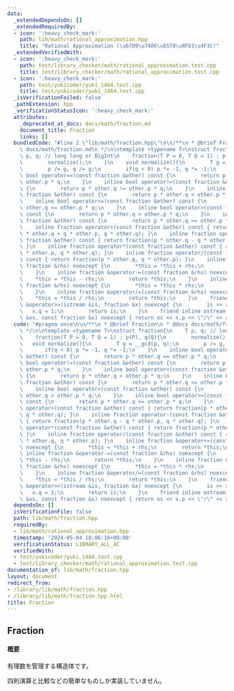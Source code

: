 ```yaml
---
data:
  _extendedDependsOn: []
  _extendedRequiredBy:
  - icon: ':heavy_check_mark:'
    path: lib/math/rational_approximation.hpp
    title: "Rational Approximation (\u6709\u7406\u6570\u8FD1\u4F3C)"
  _extendedVerifiedWith:
  - icon: ':heavy_check_mark:'
    path: test/library_checker/math/rational_approximation.test.cpp
    title: test/library_checker/math/rational_approximation.test.cpp
  - icon: ':heavy_check_mark:'
    path: test/yukicoder/yuki_1464.test.cpp
    title: test/yukicoder/yuki_1464.test.cpp
  _isVerificationFailed: false
  _pathExtension: hpp
  _verificationStatusIcon: ':heavy_check_mark:'
  attributes:
    _deprecated_at_docs: docs/math/fraction.md
    document_title: Fraction
    links: []
  bundledCode: "#line 2 \"lib/math/fraction.hpp\"\n\n/**\n * @brief Fraction\n * @docs\
    \ docs/math/fraction.md\n */\n\ntemplate <typename T>\nstruct fraction{\n    T\
    \ p, q; // long long or BigInt\n    fraction(T P = 0, T Q = 1) : p(P), q(Q){\n\
    \        normalize();\n    }\n    void normalize(){\n        T g = __gcd(p, q);\n\
    \        p /= g, q /= g;\n        if(q < 0) p *= -1, q *= -1;\n    }\n    inline\
    \ bool operator==(const fraction &other) const {\n        return p * other.q ==\
    \ other.p * q;\n    }\n    inline bool operator!=(const fraction &other) const\
    \ {\n        return p * other.q != other.p * q;\n    }\n    inline bool operator<(const\
    \ fraction &other) const {\n        return p * other.q < other.p * q;\n    }\n\
    \    inline bool operator<=(const fraction &other) const {\n        return p *\
    \ other.q <= other.p * q;\n    }\n    inline bool operator>(const fraction &other)\
    \ const {\n        return p * other.q > other.p * q;\n    }\n    inline bool operator>=(const\
    \ fraction &other) const {\n        return p * other.q >= other.p * q;\n    }\n\
    \    inline fraction operator+(const fraction &other) const { return fraction(p\
    \ * other.q + q * other.p, q * other.q); }\n    inline fraction operator-(const\
    \ fraction &other) const { return fraction(p * other.q - q * other.p, q * other.q);\
    \ }\n    inline fraction operator*(const fraction &other) const { return fraction(p\
    \ * other.p, q * other.q); }\n    inline fraction operator/(const fraction &other)\
    \ const { return fraction(p * other.q, q * other.p); }\n    inline fraction &operator+=(const\
    \ fraction &rhs) noexcept {\n        *this = *this + rhs;\n        return *this;\n\
    \    }\n    inline fraction &operator-=(const fraction &rhs) noexcept {\n    \
    \    *this = *this - rhs;\n        return *this;\n    }\n    inline fraction &operator*=(const\
    \ fraction &rhs) noexcept {\n        *this = *this * rhs;\n        return *this;\n\
    \    }\n    inline fraction &operator/=(const fraction &rhs) noexcept {\n    \
    \    *this = *this / rhs;\n        return *this;\n    }\n    friend inline istream\
    \ &operator>>(istream &is, fraction &x) noexcept {\n        is >> x.p;\n     \
    \   x.q = 1;\n        return is;\n    }\n    friend inline ostream &operator<<(ostream\
    \ &os, const fraction &x) noexcept { return os << x.p << \"/\" << x.q; }\n};\n"
  code: "#pragma once\n\n/**\n * @brief Fraction\n * @docs docs/math/fraction.md\n\
    \ */\n\ntemplate <typename T>\nstruct fraction{\n    T p, q; // long long or BigInt\n\
    \    fraction(T P = 0, T Q = 1) : p(P), q(Q){\n        normalize();\n    }\n \
    \   void normalize(){\n        T g = __gcd(p, q);\n        p /= g, q /= g;\n \
    \       if(q < 0) p *= -1, q *= -1;\n    }\n    inline bool operator==(const fraction\
    \ &other) const {\n        return p * other.q == other.p * q;\n    }\n    inline\
    \ bool operator!=(const fraction &other) const {\n        return p * other.q !=\
    \ other.p * q;\n    }\n    inline bool operator<(const fraction &other) const\
    \ {\n        return p * other.q < other.p * q;\n    }\n    inline bool operator<=(const\
    \ fraction &other) const {\n        return p * other.q <= other.p * q;\n    }\n\
    \    inline bool operator>(const fraction &other) const {\n        return p *\
    \ other.q > other.p * q;\n    }\n    inline bool operator>=(const fraction &other)\
    \ const {\n        return p * other.q >= other.p * q;\n    }\n    inline fraction\
    \ operator+(const fraction &other) const { return fraction(p * other.q + q * other.p,\
    \ q * other.q); }\n    inline fraction operator-(const fraction &other) const\
    \ { return fraction(p * other.q - q * other.p, q * other.q); }\n    inline fraction\
    \ operator*(const fraction &other) const { return fraction(p * other.p, q * other.q);\
    \ }\n    inline fraction operator/(const fraction &other) const { return fraction(p\
    \ * other.q, q * other.p); }\n    inline fraction &operator+=(const fraction &rhs)\
    \ noexcept {\n        *this = *this + rhs;\n        return *this;\n    }\n   \
    \ inline fraction &operator-=(const fraction &rhs) noexcept {\n        *this =\
    \ *this - rhs;\n        return *this;\n    }\n    inline fraction &operator*=(const\
    \ fraction &rhs) noexcept {\n        *this = *this * rhs;\n        return *this;\n\
    \    }\n    inline fraction &operator/=(const fraction &rhs) noexcept {\n    \
    \    *this = *this / rhs;\n        return *this;\n    }\n    friend inline istream\
    \ &operator>>(istream &is, fraction &x) noexcept {\n        is >> x.p;\n     \
    \   x.q = 1;\n        return is;\n    }\n    friend inline ostream &operator<<(ostream\
    \ &os, const fraction &x) noexcept { return os << x.p << \"/\" << x.q; }\n};\n"
  dependsOn: []
  isVerificationFile: false
  path: lib/math/fraction.hpp
  requiredBy:
  - lib/math/rational_approximation.hpp
  timestamp: '2024-05-04 18:06:16+09:00'
  verificationStatus: LIBRARY_ALL_AC
  verifiedWith:
  - test/yukicoder/yuki_1464.test.cpp
  - test/library_checker/math/rational_approximation.test.cpp
documentation_of: lib/math/fraction.hpp
layout: document
redirect_from:
- /library/lib/math/fraction.hpp
- /library/lib/math/fraction.hpp.html
title: Fraction
---
```

## Fraction

#### 概要

有理数を管理する構造体です。

四則演算と比較などの簡単なものしか実装していません。